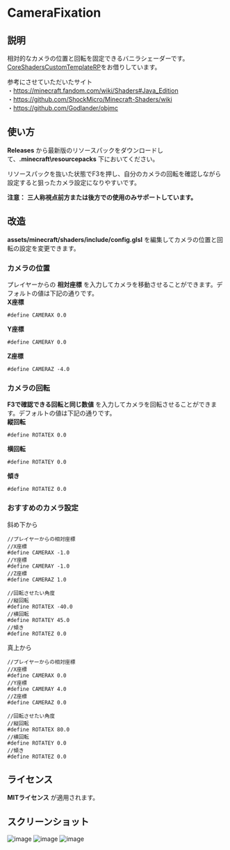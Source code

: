 # CameraFixation

## 説明
相対的なカメラの位置と回転を固定できるバニラシェーダーです。  
[CoreShadersCustomTemplateRP](https://github.com/onnowhere/core_shaders/tree/master/CoreShadersCustomTemplateRP)をお借りしています。

参考にさせていただいたサイト  
・https://minecraft.fandom.com/wiki/Shaders#Java_Edition  
・https://github.com/ShockMicro/Minecraft-Shaders/wiki  
・https://github.com/Godlander/objmc  

## 使い方
__Releases__ から最新版のリソースパックをダウンロードして、__.minecraft\resourcepacks__ 下においてください。

リソースパックを抜いた状態でF3を押し、自分のカメラの回転を確認しながら設定すると狙ったカメラ設定になりやすいです。

__注意：__ __三人称視点前方または後方での使用のみサポートしています。__


## 改造

__assets/minecraft/shaders/include/config.glsl__ を編集してカメラの位置と回転の設定を変更できます。

### カメラの位置

プレイヤーからの __相対座標__ を入力してカメラを移動させることができます。デフォルトの値は下記の通りです。  
  __X座標__
  ```
  #define CAMERAX 0.0
  ```
  __Y座標__
  ```
  #define CAMERAY 0.0
  ```
  __Z座標__
  ```
  #define CAMERAZ -4.0
  ```
  
### カメラの回転

 __F3で確認できる回転と同じ数値__ を入力してカメラを回転させることができます。デフォルトの値は下記の通りです。  
  __縦回転__
  ```
  #define ROTATEX 0.0
  ```
  __横回転__
  ```
  #define ROTATEY 0.0
  ```
  __傾き__
  ```
  #define ROTATEZ 0.0
  ```
  
### おすすめのカメラ設定
斜め下から
```
//プレイヤーからの相対座標
//X座標
#define CAMERAX -1.0
//Y座標
#define CAMERAY -1.0
//Z座標
#define CAMERAZ 1.0

//回転させたい角度
//縦回転
#define ROTATEX -40.0
//横回転
#define ROTATEY 45.0
//傾き
#define ROTATEZ 0.0
```
真上から
```
//プレイヤーからの相対座標
//X座標
#define CAMERAX 0.0
//Y座標
#define CAMERAY 4.0
//Z座標
#define CAMERAZ 0.0

//回転させたい角度
//縦回転
#define ROTATEX 80.0
//横回転
#define ROTATEY 0.0
//傾き
#define ROTATEZ 0.0
```
  
## ライセンス
__MITライセンス__ が適用されます。

## スクリーンショット

![image](https://user-images.githubusercontent.com/67635981/152158811-cb897732-eec8-4c09-808f-dab6e8c383e9.png)
![image](https://user-images.githubusercontent.com/67635981/152158972-03111bdf-5d00-4876-9562-84681eda80e9.png)
![image](https://user-images.githubusercontent.com/67635981/152159017-1734a7f5-e035-4e1c-8251-0795a8787d86.png)

